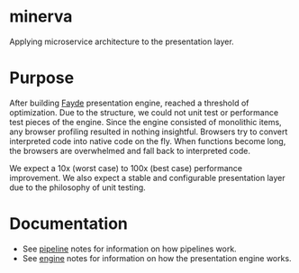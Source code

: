 minerva
=======

Applying microservice architecture to the presentation layer.

Purpose
=======

After building [Fayde](http://github.com/bsick7/fayde) presentation engine, reached a threshold of optimization.  Due to the structure, we could not unit test or performance test pieces of the engine.  Since the engine consisted of monolithic items, any browser profiling resulted in nothing insightful.  Browsers try to convert interpreted code into native code on the fly.  When functions become long, the browsers are overwhelmed and fall back to interpreted code.

We expect a 10x (worst case) to 100x (best case) performance improvement.  We also expect a stable and configurable presentation layer due to the philosophy of unit testing.

Documentation
=======

* See [pipeline](docs/pipeline.md) notes for information on how pipelines work.
* See [engine](docs/engine.md) notes for information on how the presentation engine works.
